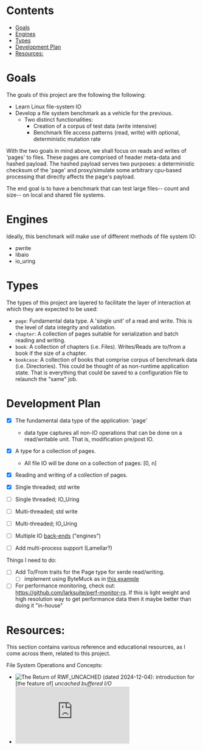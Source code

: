 # Contents

- [Goals](#goals)
- [Engines](#engines)
- [Types](#types)
- [Development Plan](#development-plan)
- [Resources:](#resources)

# Goals

The goals of this project are the following the following:
- Learn Linux file-system IO
- Develop a file system benchmark as a vehicle for the previous.
    - Two distinct functionalities:
        - Creation of a corpus of test data (write intensive)
        - Benchmark file access patterns (read, write) with optional, deterministic mutation rate 
        
With the two goals in mind above, we shall focus on reads and writes of 'pages' to files. These pages are comprised of header meta-data and hashed payload. The hashed payload serves two purposes: a deterministic checksum of the 'page' and proxy/simulate some arbitrary cpu-based processing that directly affects the page's payload.

The end goal is to have a benchmark that can test large files-- count and size-- on local and shared file systems.

# Engines

Ideally, this benchmark will make use of different methods of file system IO: 
- pwrite
- libaio
- io_uring

# Types
 
The types of this project are layered to facilitate the layer of interaction at which they are expected to be used:
- `page`: Fundamental data type. A 'single unit' of a read and write. This is the level of data integrity and validation.
- `chapter`: A collection of pages suitable for serialization and batch reading and writing.
- `book`: A collection of chapters (i.e. Files). Writes/Reads are to/from a book if the size of a chapter.
- `bookcase`: A collection of books that comprise corpus of benchmark data (i.e. Directories). This could be thought of as non-runtime application state. That is everything that could be saved to a configuration file to relaunch the "same" job.

# Development Plan

- [X] The fundamental data type of the application: 'page' 
    - data type captures all non-IO operations that can be done on a read/writable unit. That is, modification pre/post IO.
- [X] A type for a collection of pages.
    - All file IO will be done on a collection of pages: [0, n]
- [X] Reading and writing of a collection of pages.
- [X] Single threaded; std write
- [ ] Single threaded; IO_Uring
- [ ] Multi-threaded; std write
- [ ] Multi-threaded; IO_Uring
- [ ] Multiple IO [back-ends](back-ends) ("engines")
- [ ] Add multi-process support (Lamellar?)


Things I need to do:
- [ ] Add To/From traits for the Page<WORDS> type for serde read/writing.
    - [ ] implement using ByteMuck as in [this example](https://github.com/MolotovCherry/virtual-display-rs/blob/e449630774ab2ae73db056bbf7062708cc118318/virtual-display-driver/src/edid.rs#L31C32-L31C50)
- [ ] For performance monitoring, check out: https://github.com/larksuite/perf-monitor-rs. If this is light weight and high resolution way to get performance data then it maybe better than doing it "in-house"

# Resources:

This section contains various reference and educational resources, as I come across them, related to this project.

File System Operations and Concepts:
- ![The Return of RWF_UNCACHED (dated 2024-12-04)](https://lwn.net/Articles/998783/): introduction for [the feature of] _uncached buffered I/O_
- ![Lustre Users Group 2024: Hybrid IO Update (dated 2024-05-25)](https://wiki.lustre.org/images/a/a0/LUG2024-Hybrid_IO_Path_Update-Farrell.pdf)

